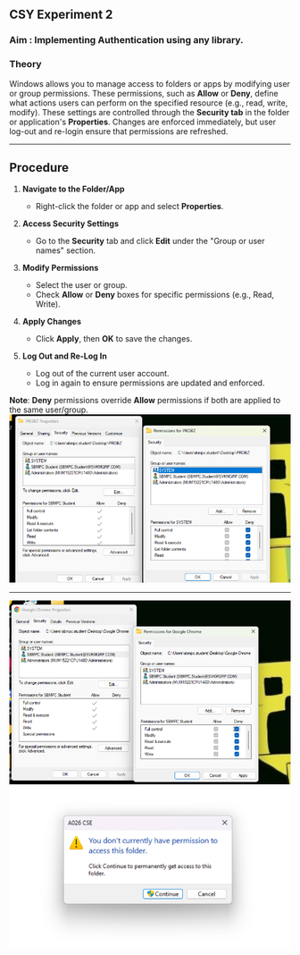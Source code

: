 ## CSY Experiment 2

### Aim : Implementing Authentication using any library.

### **Theory**  
Windows allows you to manage access to folders or apps by modifying user or group permissions. These permissions, such as **Allow** or **Deny**, define what actions users can perform on the specified resource (e.g., read, write, modify). These settings are controlled through the **Security tab** in the folder or application's **Properties**. Changes are enforced immediately, but user log-out and re-login ensure that permissions are refreshed.

---

## **Procedure**  

1. **Navigate to the Folder/App**  
   - Right-click the folder or app and select **Properties**.  

2. **Access Security Settings**  
   - Go to the **Security** tab and click **Edit** under the "Group or user names" section.  

3. **Modify Permissions**  
   - Select the user or group.  
   - Check **Allow** or **Deny** boxes for specific permissions (e.g., Read, Write).  

4. **Apply Changes**  
   - Click **Apply**, then **OK** to save the changes.  

5. **Log Out and Re-Log In**  
   - Log out of the current user account.  
   - Log in again to ensure permissions are updated and enforced.  

**Note**: **Deny** permissions override **Allow** permissions if both are applied to the same user/group. 
![image](.attachments/0a506799257a78bcf513342b99ac3bb7a7729c4b.png) 

***
![image](.attachments/be3ffe57d37016574dc47ae3d4925a9e32805f0e.png) 
![image](.attachments/f9b94c3a332f270aaa02bbd0be129b85ac812606.jfif) 